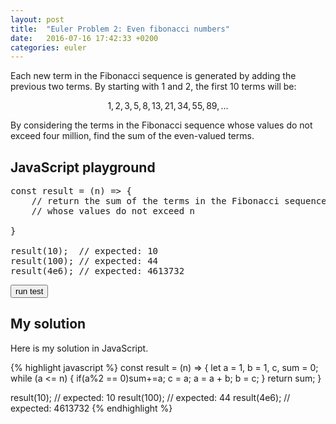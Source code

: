 ```yaml
---
layout: post
title:  "Euler Problem 2: Even fibonacci numbers"
date:   2016-07-16 17:42:33 +0200
categories: euler
---
```

Each new term in the Fibonacci sequence is generated by adding the previous two terms. By starting with 1 and 2, the first 10 terms will be:

$$1, 2, 3, 5, 8, 13, 21, 34, 55, 89, ...$$

By considering the terms in the Fibonacci sequence whose values do not exceed four million, find the sum of the even-valued terms.

## JavaScript playground

<pre class="edit" id="editor0">
const result = (n) => {
    // return the sum of the terms in the Fibonacci sequence
    // whose values do not exceed n

}

result(10);  // expected: 10
result(100); // expected: 44
result(4e6); // expected: 4613732
</pre>
<button class="test" id="buttonTest0"> run test </button>

<script type="text/html" class="test" id="test0">
(result(10) == 10 && result(100) == 44 && result(4e6) === 4613732)
</script>

## My solution

Here is my solution in JavaScript. 
<div class="spoiler">
{% highlight javascript %}
const result = (n) => {
    let a = 1, b = 1, c, sum = 0;
    while (a <= n) {
        if(a%2 == 0)sum+=a;
        c = a;
        a = a + b;
        b = c;
    }
    return sum;
}

result(10);  // expected: 10
result(100); // expected: 44
result(4e6); // expected: 4613732
{% endhighlight %}
</div>